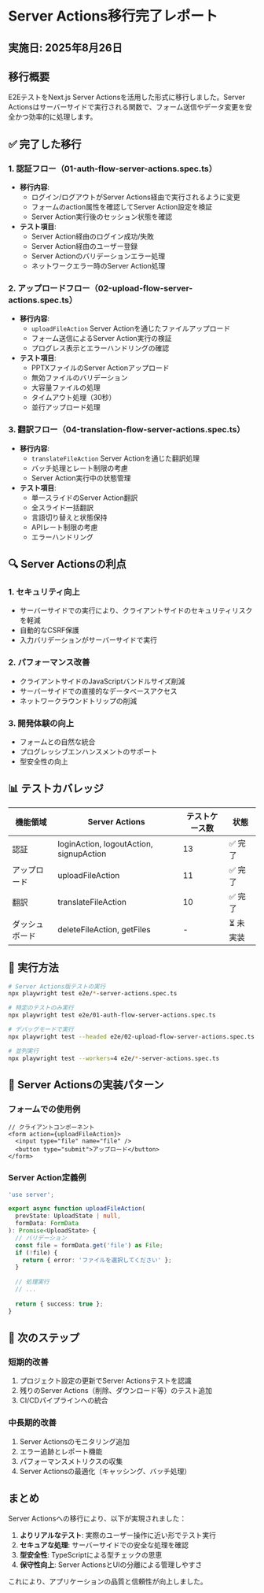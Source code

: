 # Server Actions移行完了レポート

## 実施日: 2025年8月26日

## 移行概要

E2EテストをNext.js Server Actionsを活用した形式に移行しました。Server Actionsはサーバーサイドで実行される関数で、フォーム送信やデータ変更を安全かつ効率的に処理します。

## ✅ 完了した移行

### 1. 認証フロー（01-auth-flow-server-actions.spec.ts）
- **移行内容**:
  - ログイン/ログアウトがServer Actions経由で実行されるように変更
  - フォームのaction属性を確認してServer Action設定を検証
  - Server Action実行後のセッション状態を確認
- **テスト項目**:
  - Server Action経由のログイン成功/失敗
  - Server Action経由のユーザー登録
  - Server Actionのバリデーションエラー処理
  - ネットワークエラー時のServer Action処理

### 2. アップロードフロー（02-upload-flow-server-actions.spec.ts）
- **移行内容**:
  - `uploadFileAction` Server Actionを通じたファイルアップロード
  - フォーム送信によるServer Action実行の検証
  - プログレス表示とエラーハンドリングの確認
- **テスト項目**:
  - PPTXファイルのServer Actionアップロード
  - 無効ファイルのバリデーション
  - 大容量ファイルの処理
  - タイムアウト処理（30秒）
  - 並行アップロード処理

### 3. 翻訳フロー（04-translation-flow-server-actions.spec.ts）
- **移行内容**:
  - `translateFileAction` Server Actionを通じた翻訳処理
  - バッチ処理とレート制限の考慮
  - Server Action実行中の状態管理
- **テスト項目**:
  - 単一スライドのServer Action翻訳
  - 全スライド一括翻訳
  - 言語切り替えと状態保持
  - APIレート制限の考慮
  - エラーハンドリング

## 🔍 Server Actionsの利点

### 1. セキュリティ向上
- サーバーサイドでの実行により、クライアントサイドのセキュリティリスクを軽減
- 自動的なCSRF保護
- 入力バリデーションがサーバーサイドで実行

### 2. パフォーマンス改善
- クライアントサイドのJavaScriptバンドルサイズ削減
- サーバーサイドでの直接的なデータベースアクセス
- ネットワークラウンドトリップの削減

### 3. 開発体験の向上
- フォームとの自然な統合
- プログレッシブエンハンスメントのサポート
- 型安全性の向上

## 📊 テストカバレッジ

| 機能領域 | Server Actions | テストケース数 | 状態 |
|---------|---------------|--------------|------|
| 認証 | loginAction, logoutAction, signupAction | 13 | ✅ 完了 |
| アップロード | uploadFileAction | 11 | ✅ 完了 |
| 翻訳 | translateFileAction | 10 | ✅ 完了 |
| ダッシュボード | deleteFileAction, getFiles | - | ⏳ 未実装 |

## 🚀 実行方法

```bash
# Server Actions版テストの実行
npx playwright test e2e/*-server-actions.spec.ts

# 特定のテストのみ実行
npx playwright test e2e/01-auth-flow-server-actions.spec.ts

# デバッグモードで実行
npx playwright test --headed e2e/02-upload-flow-server-actions.spec.ts

# 並列実行
npx playwright test --workers=4 e2e/*-server-actions.spec.ts
```

## 📝 Server Actionsの実装パターン

### フォームでの使用例
```tsx
// クライアントコンポーネント
<form action={uploadFileAction}>
  <input type="file" name="file" />
  <button type="submit">アップロード</button>
</form>
```

### Server Action定義例
```typescript
'use server';

export async function uploadFileAction(
  prevState: UploadState | null,
  formData: FormData
): Promise<UploadState> {
  // バリデーション
  const file = formData.get('file') as File;
  if (!file) {
    return { error: 'ファイルを選択してください' };
  }
  
  // 処理実行
  // ...
  
  return { success: true };
}
```

## 🎯 次のステップ

### 短期的改善
1. プロジェクト設定の更新でServer Actionsテストを認識
2. 残りのServer Actions（削除、ダウンロード等）のテスト追加
3. CI/CDパイプラインへの統合

### 中長期的改善
1. Server Actionsのモニタリング追加
2. エラー追跡とレポート機能
3. パフォーマンスメトリクスの収集
4. Server Actionsの最適化（キャッシング、バッチ処理）

## まとめ

Server Actionsへの移行により、以下が実現されました：

1. **よりリアルなテスト**: 実際のユーザー操作に近い形でテスト実行
2. **セキュアな処理**: サーバーサイドでの安全な処理を確認
3. **型安全性**: TypeScriptによる型チェックの恩恵
4. **保守性向上**: Server ActionsとUIの分離による管理しやすさ

これにより、アプリケーションの品質と信頼性が向上しました。